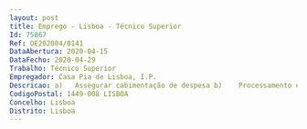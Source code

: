 ```yaml
--- 
layout: post
title: Emprego - Lisboa - Técnico Superior
Id: 75867
Ref: OE202004/0141
DataAbertura: 2020-04-15
DataFecho: 2020-04-29
Trabalho: Técnico Superior
Empregador: Casa Pia de Lisboa, I.P.
Descricao: a)	Assegurar cabimentação de despesa b)	Processamento e conferência de receita, despesa e operações de tesouraria c)	Verificação da conformidade da movimentação de valores bancários d)	Proceder a registos de bens de imobilizado, actualização e controlo das rendas dos imóveis.
CodigoPostal: 1449-008 LISBOA
Concelho: Lisboa
Distrito: Lisboa
--- 
```

